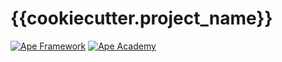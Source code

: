 # {{cookiecutter.project_name}}

[![Ape Framework](https://img.shields.io/badge/Built%20with-Ape%20Framework-brightgreen.svg)](https://apeworx.io)
[![Ape Academy](https://img.shields.io/badge/Ape%20Academy-ERC721%20template-yellow.svg)](https://github.com/ApeAcademy/ERC721)

<!-- Your Description Goes Here -->
